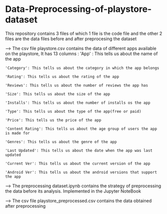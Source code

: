 # Data-Preprocessing-of-playstore-dataset
This repository contains 3 files of which 1 file is the code file and the other 2 files are the data files before and after preprocesing the dataset

--> The csv file playstore.csv contains the data of different apps available on the playstore,
    It has 13 columns :
    'App' : This tells us about the name of the app 
    
    'Category': This tells us about the category in which the app belongs
    
    'Rating': This tells us about the rating of the app 
    
    'Reviews': This tells us about the number of reviews the app has
    
    'Size': This tells us about the size of the app
    
    'Installs': This tells us about the number of installs os the app
    
    'Type': This tells us about the type of the app(free or paid)
    
    'Price': This tells us the price of the app
    
    'Content Rating': This tells us about the age group of users the app is made for
    
    'Genres': This tells us about the genre of the app
    
    'Last Updated': This tells us about the date when the app was last updated
    
    'Current Ver': This tells us about the current version of the app
    
    'Android Ver': This tells us about the android versions that support the app
   
   
--> The preprocessing dataset.ipynb contains the strategy of preprocessing the data before its analysis. Implemented in the Jupyter NoteBook


--> The csv file playstore_preprocessed.csv contains the data obtained after preprocessing
